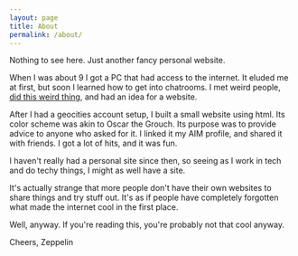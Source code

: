 ```yaml
---
layout: page
title: About
permalink: /about/
---
```


<p>
Nothing to see here. Just another fancy personal website.
</p>

<p>
When I was about 9 I got a PC that had access to the internet. It eluded me at first, but soon I learned how to get into chatrooms. I met weird people, <a href="https://en.wikipedia.org/wiki/Microsoft_Comic_Chat">did this weird thing</a>, and had an idea for a website.
</p>

<p>
After I had a geocities account setup, I built a small website using html. Its color scheme was akin to Oscar the Grouch. Its purpose was to provide advice to anyone who asked for it. I linked it my AIM profile, and shared it with friends. I got a lot of hits, and it was fun.
</p>

<p>
I haven't really had a personal site since then, so seeing as I work in tech and do techy things, I might as well have a site.
</p>

<p>
It's actually strange that more people don't have their own websites to share things and try stuff out. It's as if people have completely forgotten what made the internet cool in the first place.
</p>

<p>
Well, anyway. If you're reading this, you're probably not that cool anyway.
</p>

<p>
Cheers, 
Zeppelin
</p>
